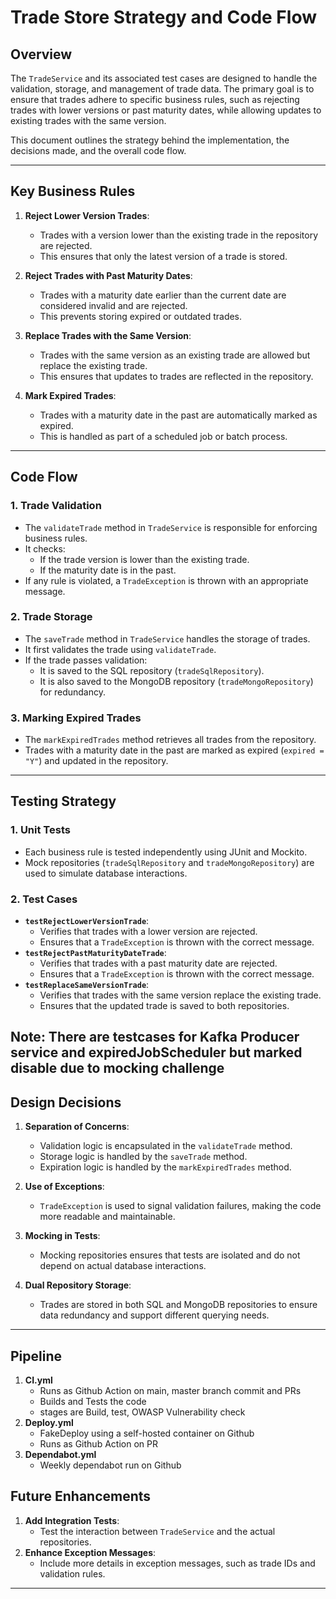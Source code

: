 # Trade Store Strategy and Code Flow

## Overview
The `TradeService` and its associated test cases are designed to handle the validation, storage, and management of trade data. The primary goal is to ensure that trades adhere to specific business rules, such as rejecting trades with lower versions or past maturity dates, while allowing updates to existing trades with the same version.

This document outlines the strategy behind the implementation, the decisions made, and the overall code flow.

---

## Key Business Rules
1. **Reject Lower Version Trades**:
   - Trades with a version lower than the existing trade in the repository are rejected.
   - This ensures that only the latest version of a trade is stored.
   

2. **Reject Trades with Past Maturity Dates**:
   - Trades with a maturity date earlier than the current date are considered invalid and are rejected.
   - This prevents storing expired or outdated trades.

3. **Replace Trades with the Same Version**:
   - Trades with the same version as an existing trade are allowed but replace the existing trade.
   - This ensures that updates to trades are reflected in the repository.

4. **Mark Expired Trades**:
   - Trades with a maturity date in the past are automatically marked as expired.
   - This is handled as part of a scheduled job or batch process.

---

## Code Flow
### 1. **Trade Validation**
   - The `validateTrade` method in `TradeService` is responsible for enforcing business rules.
   - It checks:
     - If the trade version is lower than the existing trade.
     - If the maturity date is in the past.
   - If any rule is violated, a `TradeException` is thrown with an appropriate message.

### 2. **Trade Storage**
   - The `saveTrade` method in `TradeService` handles the storage of trades.
   - It first validates the trade using `validateTrade`.
   - If the trade passes validation:
     - It is saved to the SQL repository (`tradeSqlRepository`).
     - It is also saved to the MongoDB repository (`tradeMongoRepository`) for redundancy.

### 3. **Marking Expired Trades**
   - The `markExpiredTrades` method retrieves all trades from the repository.
   - Trades with a maturity date in the past are marked as expired (`expired = "Y"`) and updated in the repository.

---

## Testing Strategy
### 1. **Unit Tests**
   - Each business rule is tested independently using JUnit and Mockito.
   - Mock repositories (`tradeSqlRepository` and `tradeMongoRepository`) are used to simulate database interactions.

### 2. **Test Cases**
   - **`testRejectLowerVersionTrade`**:
     - Verifies that trades with a lower version are rejected.
     - Ensures that a `TradeException` is thrown with the correct message.
   - **`testRejectPastMaturityDateTrade`**:
     - Verifies that trades with a past maturity date are rejected.
     - Ensures that a `TradeException` is thrown with the correct message.
   - **`testReplaceSameVersionTrade`**:
     - Verifies that trades with the same version replace the existing trade.
     - Ensures that the updated trade is saved to both repositories.

Note: There are testcases for Kafka Producer service and expiredJobScheduler but marked disable due to mocking challenge
---

## Design Decisions
1. **Separation of Concerns**:
   - Validation logic is encapsulated in the `validateTrade` method.
   - Storage logic is handled by the `saveTrade` method.
   - Expiration logic is handled by the `markExpiredTrades` method.

2. **Use of Exceptions**:
   - `TradeException` is used to signal validation failures, making the code more readable and maintainable.

3. **Mocking in Tests**:
   - Mocking repositories ensures that tests are isolated and do not depend on actual database interactions.

4. **Dual Repository Storage**:
   - Trades are stored in both SQL and MongoDB repositories to ensure data redundancy and support different querying needs.

---
## Pipeline
1. **CI.yml**
   - Runs as Github Action on main, master branch commit and PRs
   - Builds and Tests the code
   - stages are Build, test, OWASP Vulnerability check
2. **Deploy.yml**
   - FakeDeploy using a self-hosted container on Github
   - Runs as Github Action on PR
3. **Dependabot.yml**
   - Weekly dependabot run on Github
   
## Future Enhancements
1. **Add Integration Tests**:
   - Test the interaction between `TradeService` and the actual repositories.
2. **Enhance Exception Messages**:
   - Include more details in exception messages, such as trade IDs and validation rules.

---
